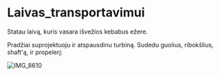 # Laivas_transportavimui
Statau laivą, kuris vasara išvežios kebabus ežere.

Pradžiai suprojektuoju ir atspausdinu turbiną.
Sudedu guolius, ribokšlius, shaft'ą, ir propelerį:

![IMG_8610](https://user-images.githubusercontent.com/71984656/159761844-d2e58d09-d758-42e7-ba33-45894c9b6c65.JPG)
